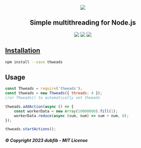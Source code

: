 <div align="center">
    <p>
        <a href="https://github.com/dubfib/thweads">
            <img src="https://github.com/dubfib/thweads/assets/81378985/1693e13f-b59d-4db2-b90a-af3f063197d4"/>
        </a>
        <strong>
            <h2>Simple multithreading for Node.js</h2>
        </strong>
        <a href="https://github.com/dubfib/thweads"><img src="https://img.shields.io/npm/v/thweads.svg?maxAge=3600"/></a>
        <a href="https://github.com/dubfib/thweads"><img src="https://img.shields.io/npm/dt/thweads.svg?maxAge=3600"/></a>
        <a href="https://github.com/dubfib/thweads"><img src="https://img.shields.io/npm/l/thweads">
    </p>
</div>

## Installation
```bash
npm install --save thweads
```

## Usage
```js
const Thweads = require('thweads');
const thweads = new Thweads({ threads: 4 });
//or Thweads() to automatically set thweads

thweads.addAction(async () => {
    const workerData = new Array(10000000).fill(1);
    workerData.reduce(async (sum, num) => sum + num, 0);
});

thweads.startActions();
```

##### © Copyright 2023 dubfib - MIT License
